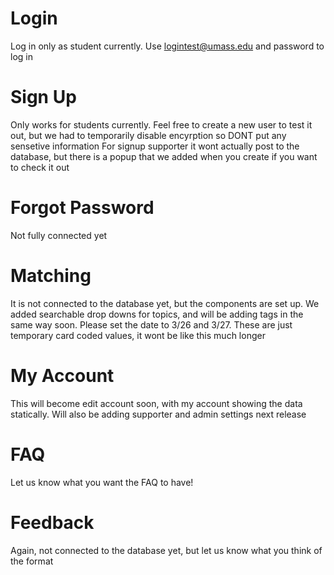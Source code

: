 # Login
Log in only as student currently. 
Use logintest@umass.edu and password to log in

# Sign Up
Only works for students currently. Feel free to create a new user to test it out, but we had to temporarily disable encyrption so DONT put any sensetive information
For signup supporter it wont actually post to the database, but there is a popup that we added when you create if you want to check it out

# Forgot Password
Not fully connected yet

# Matching
It is not connected to the database yet, but the components are set up. 
We added searchable drop downs for topics, and will be adding tags in the same way soon.
Please set the date to 3/26 and 3/27. These are just temporary card coded values, it wont be like this much longer

# My Account
This will become edit account soon, with my account showing the data statically. Will also be adding supporter and admin settings next release

# FAQ
Let us know what you want the FAQ to have!

# Feedback
Again, not connected to the database yet, but let us know what you think of the format